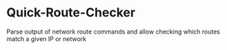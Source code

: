 # Quick-Route-Checker
Parse output of network route commands and allow checking which routes match a given IP or network

